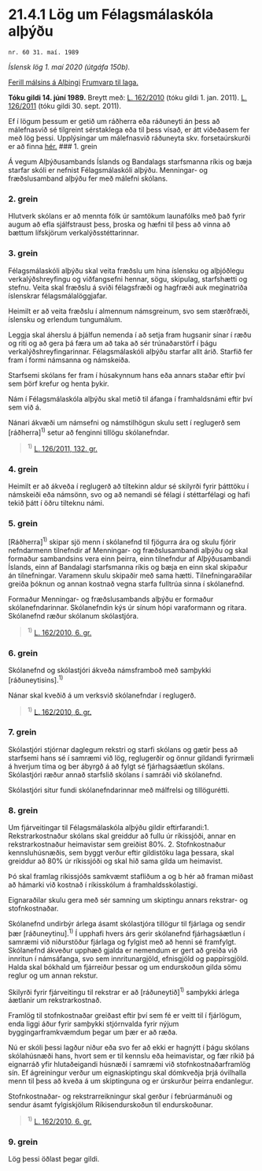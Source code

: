 # 21.4.1 Lög um Félagsmálaskóla alþýðu

`nr. 60 31. maí. 1989`

_Íslensk lög 1. maí 2020 (útgáfa 150b)._

[Ferill málsins á Alþingi](https://www.althingi.is/thingstorf/thingmalalistar-eftir-thingum/ferill/?ltg=111&mnr=430)
[Frumvarp til laga.](https://www.althingi.is/altext/111/s/0790.html)

**Tóku gildi 14. júní 1989.**
Breytt með:
[L. 162/2010](https://althingi.is/altext/stjt/2010.162.html) (tóku gildi 1. jan. 2011).
[L. 126/2011](https://althingi.is/altext/stjt/2011.126.html) (tóku gildi 30. sept. 2011).

Ef í lögum þessum er getið um ráðherra eða ráðuneyti án þess að málefnasvið sé tilgreint sérstaklega eða til þess vísað, er átt viðeðasem fer með lög þessi. Upplýsingar um málefnasvið ráðuneyta skv. forsetaúrskurði er að finna [hér.](2018119.md) ### 1. grein

Á vegum Alþýðusambands Íslands og Bandalags starfsmanna ríkis og bæja starfar skóli er nefnist Félagsmálaskóli alþýðu. Menningar- og fræðslusamband alþýðu fer með málefni skólans.

### 2. grein

Hlutverk skólans er að mennta fólk úr samtökum launafólks með það fyrir augum að efla sjálfstraust þess, þroska og hæfni til þess að vinna að bættum lífskjörum verkalýðsstéttarinnar.

### 3. grein

Félagsmálaskóli alþýðu skal veita fræðslu um hina íslensku og alþjóðlegu verkalýðshreyfingu og viðfangsefni hennar, sögu, skipulag, starfshætti og stefnu. Veita skal fræðslu á sviði félagsfræði og hagfræði auk meginatriða íslenskrar félagsmálalöggjafar.

Heimilt er að veita fræðslu í almennum námsgreinum, svo sem stærðfræði, íslensku og erlendum tungumálum.

Leggja skal áherslu á þjálfun nemenda í að setja fram hugsanir sínar í ræðu og riti og að gera þá færa um að taka að sér trúnaðarstörf í þágu verkalýðshreyfingarinnar. Félagsmálaskóli alþýðu starfar allt árið. Starfið fer fram í formi námsanna og námskeiða.

Starfsemi skólans fer fram í húsakynnum hans eða annars staðar eftir því sem þörf krefur og henta þykir.

Nám í Félagsmálaskóla alþýðu skal metið til áfanga í framhaldsnámi eftir því sem við á.

Nánari ákvæði um námsefni og námstilhögun skulu sett í reglugerð sem [ráðherra]<sup>1)</sup> setur að fenginni tillögu skólanefndar.

> <sup>1)</sup> [L. 126/2011, 132. gr.](https://althingi.is/altext/stjt/2011.126.html)

### 4. grein

Heimilt er að ákveða í reglugerð að tiltekinn aldur sé skilyrði fyrir þátttöku í námskeiði eða námsönn, svo og að nemandi sé félagi í stéttarfélagi og hafi tekið þátt í öðru tilteknu námi.

### 5. grein

[Ráðherra]<sup>1)</sup> skipar sjö menn í skólanefnd til fjögurra ára og skulu fjórir nefndarmenn tilnefndir af Menningar- og fræðslusambandi alþýðu og skal formaður sambandsins vera einn þeirra, einn tilnefndur af Alþýðusambandi Íslands, einn af Bandalagi starfsmanna ríkis og bæja en einn skal skipaður án tilnefningar. Varamenn skulu skipaðir með sama hætti. Tilnefningaraðilar greiða þóknun og annan kostnað vegna starfa fulltrúa sinna í skólanefnd.

Formaður Menningar- og fræðslusambands alþýðu er formaður skólanefndarinnar. Skólanefndin kýs úr sínum hópi varaformann og ritara. Skólanefnd ræður skólanum skólastjóra.

> <sup>1)</sup> [L. 162/2010, 6. gr.](https://althingi.is/altext/stjt/2010.162.html)

### 6. grein

Skólanefnd og skólastjóri ákveða námsframboð með samþykki [ráðuneytisins].<sup>1)</sup> 

Nánar skal kveðið á um verksvið skólanefndar í reglugerð.

> <sup>1)</sup> [L. 162/2010, 6. gr.](https://althingi.is/altext/stjt/2010.162.html)

### 7. grein

Skólastjóri stjórnar daglegum rekstri og starfi skólans og gætir þess að starfsemi hans sé í samræmi við lög, reglugerðir og önnur gildandi fyrirmæli á hverjum tíma og ber ábyrgð á að fylgt sé fjárhagsáætlun skólans. Skólastjóri ræður annað starfslið skólans í samráði við skólanefnd.

Skólastjóri situr fundi skólanefndarinnar með málfrelsi og tillögurétti.

### 8. grein

Um fjárveitingar til Félagsmálaskóla alþýðu gildir eftirfarandi:1. Rekstrarkostnaður skólans skal greiddur að fullu úr ríkissjóði, annar en rekstrarkostnaður heimavistar sem greiðist 80%.
2. Stofnkostnaður kennsluhúsnæðis, sem byggt verður eftir gildistöku laga þessara, skal greiddur að 80% úr ríkissjóði og skal hið sama gilda um heimavist.

Þó skal framlag ríkissjóðs samkvæmt stafliðum a og b hér að framan miðast að hámarki við kostnað í ríkisskólum á framhaldsskólastigi.

Eignaraðilar skulu gera með sér samning um skiptingu annars rekstrar- og stofnkostnaðar.

Skólanefnd undirbýr árlega ásamt skólastjóra tillögur til fjárlaga og sendir þær [ráðuneytinu].<sup>1)</sup> Í upphafi hvers árs gerir skólanefnd fjárhagsáætlun í samræmi við niðurstöður fjárlaga og fylgist með að henni sé framfylgt. Skólanefnd ákveður upphæð gjalda er nemendum er gert að greiða við innritun í námsáfanga, svo sem innritunargjöld, efnisgjöld og pappírsgjöld. Halda skal bókhald um fjárreiður þessar og um endurskoðun gilda sömu reglur og um annan rekstur.

Skilyrði fyrir fjárveitingu til rekstrar er að [ráðuneytið]<sup>1)</sup> samþykki árlega áætlanir um rekstrarkostnað.

Framlög til stofnkostnaðar greiðast eftir því sem fé er veitt til í fjárlögum, enda liggi áður fyrir samþykki stjórnvalda fyrir nýjum byggingarframkvæmdum þegar um þær er að ræða.

Nú er skóli þessi lagður niður eða svo fer að ekki er hagnýtt í þágu skólans skólahúsnæði hans, hvort sem er til kennslu eða heimavistar, og fær ríkið þá eignarráð yfir hlutaðeigandi húsnæði í samræmi við stofnkostnaðarframlög sín. Ef ágreiningur verður um eignaskiptingu skal dómkveðja þrjá óvilhalla menn til þess að kveða á um skiptinguna og er úrskurður þeirra endanlegur.

Stofnkostnaðar- og rekstrarreikningur skal gerður í febrúarmánuði og sendur ásamt fylgiskjölum Ríkisendurskoðun til endurskoðunar.

> <sup>1)</sup> [L. 162/2010, 6. gr.](https://althingi.is/altext/stjt/2010.162.html)

### 9. grein

Lög þessi öðlast þegar gildi.
